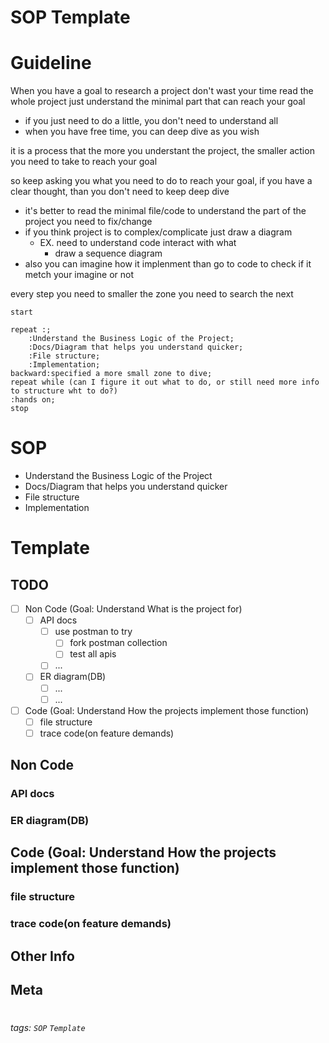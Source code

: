 # SOP Template

# Guideline
When you have a goal to research a project
don't wast your time read the whole project
just understand the minimal part that can reach your goal
- if you just need to do a little, you don't need to understand all
- when you have free time, you can deep dive as you wish

it is a process that
the more you understant the project, the smaller action you need to take to reach your goal

so keep asking you what you need to do to reach your goal, if you have a clear thought, than you don't need to keep deep dive

- it's better to read the minimal file/code to understand the part of the project you need to fix/change
- if you think project is to complex/complicate just draw a diagram
    - EX. need to understand code interact with what
        - draw a sequence diagram
- also you can imagine how it implenment than go to code to check if it metch your imagine or not

every step you need to smaller the zone you need to search the next

```plantuml
start

repeat :;
    :Understand the Business Logic of the Project;
    :Docs/Diagram that helps you understand quicker;
    :File structure;
    :Implementation;
backward:specified a more small zone to dive;
repeat while (can I figure it out what to do, or still need more info to structure wht to do?)
:hands on;
stop
```

# SOP

- Understand the Business Logic of the Project
- Docs/Diagram that helps you understand quicker
- File structure
- Implementation


# Template

## TODO
- [ ] Non Code (Goal: Understand What is the project for)
    - [ ] API docs
        - [ ] use postman to try
            - [ ] fork postman collection
            - [ ] test all apis
        - [ ] ...
    - [ ] ER diagram(DB)
        - [ ] ...
        - [ ] ...
- [ ] Code (Goal: Understand How the projects implement those function)
    - [ ] file structure
    - [ ] trace code(on feature demands)

## Non Code
### API docs
### ER diagram(DB)

## Code (Goal: Understand How the projects implement those function)
### file structure
### trace code(on feature demands)
 

## Other Info
## Meta
#
###### tags: `SOP` `Template`